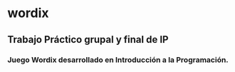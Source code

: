 # wordix

## Trabajo Práctico grupal y final de IP

### Juego Wordix desarrollado en Introducción a la Programación.
